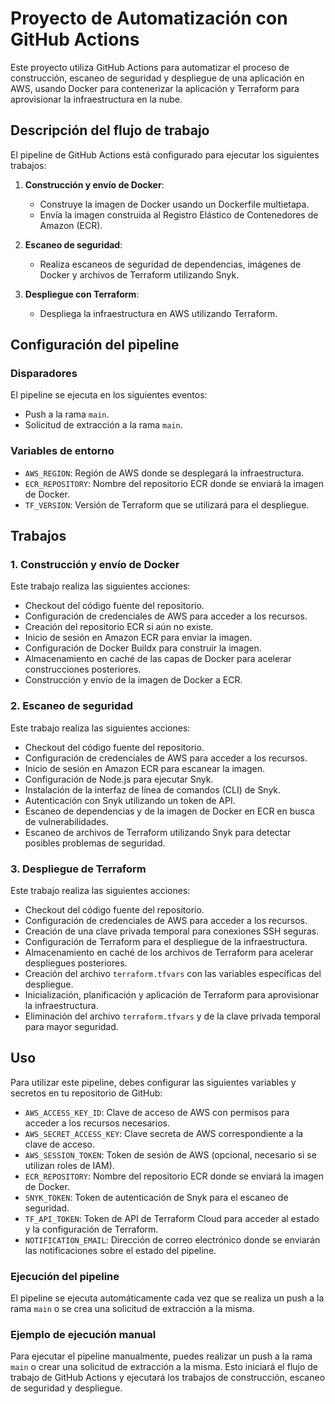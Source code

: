 # Proyecto de Automatización con GitHub Actions

Este proyecto utiliza GitHub Actions para automatizar el proceso de construcción, escaneo de seguridad y despliegue de una aplicación en AWS, usando Docker para contenerizar la aplicación y Terraform para aprovisionar la infraestructura en la nube.

## Descripción del flujo de trabajo

El pipeline de GitHub Actions está configurado para ejecutar los siguientes trabajos:

1. **Construcción y envío de Docker**:
   - Construye la imagen de Docker usando un Dockerfile multietapa.
   - Envía la imagen construida al Registro Elástico de Contenedores de Amazon (ECR).

2. **Escaneo de seguridad**:
   - Realiza escaneos de seguridad de dependencias, imágenes de Docker y archivos de Terraform utilizando Snyk.

3. **Despliegue con Terraform**:
   - Despliega la infraestructura en AWS utilizando Terraform.

## Configuración del pipeline

### Disparadores

El pipeline se ejecuta en los siguientes eventos:

- Push a la rama `main`.
- Solicitud de extracción a la rama `main`.

### Variables de entorno

- `AWS_REGION`: Región de AWS donde se desplegará la infraestructura.
- `ECR_REPOSITORY`: Nombre del repositorio ECR donde se enviará la imagen de Docker.
- `TF_VERSION`: Versión de Terraform que se utilizará para el despliegue.

## Trabajos

### 1. Construcción y envío de Docker

Este trabajo realiza las siguientes acciones:

- Checkout del código fuente del repositorio.
- Configuración de credenciales de AWS para acceder a los recursos.
- Creación del repositorio ECR si aún no existe.
- Inicio de sesión en Amazon ECR para enviar la imagen.
- Configuración de Docker Buildx para construir la imagen.
- Almacenamiento en caché de las capas de Docker para acelerar construcciones posteriores.
- Construcción y envío de la imagen de Docker a ECR.

### 2. Escaneo de seguridad

Este trabajo realiza las siguientes acciones:

- Checkout del código fuente del repositorio.
- Configuración de credenciales de AWS para acceder a los recursos.
- Inicio de sesión en Amazon ECR para escanear la imagen.
- Configuración de Node.js para ejecutar Snyk.
- Instalación de la interfaz de línea de comandos (CLI) de Snyk.
- Autenticación con Snyk utilizando un token de API.
- Escaneo de dependencias y de la imagen de Docker en ECR en busca de vulnerabilidades.
- Escaneo de archivos de Terraform utilizando Snyk para detectar posibles problemas de seguridad.

### 3. Despliegue de Terraform

Este trabajo realiza las siguientes acciones:

- Checkout del código fuente del repositorio.
- Configuración de credenciales de AWS para acceder a los recursos.
- Creación de una clave privada temporal para conexiones SSH seguras.
- Configuración de Terraform para el despliegue de la infraestructura.
- Almacenamiento en caché de los archivos de Terraform para acelerar despliegues posteriores.
- Creación del archivo `terraform.tfvars` con las variables específicas del despliegue.
- Inicialización, planificación y aplicación de Terraform para aprovisionar la infraestructura.
- Eliminación del archivo `terraform.tfvars` y de la clave privada temporal para mayor seguridad.

## Uso

Para utilizar este pipeline, debes configurar las siguientes variables y secretos en tu repositorio de GitHub:

- `AWS_ACCESS_KEY_ID`: Clave de acceso de AWS con permisos para acceder a los recursos necesarios.
- `AWS_SECRET_ACCESS_KEY`: Clave secreta de AWS correspondiente a la clave de acceso.
- `AWS_SESSION_TOKEN`: Token de sesión de AWS (opcional, necesario si se utilizan roles de IAM).
- `ECR_REPOSITORY`: Nombre del repositorio ECR donde se enviará la imagen de Docker.
- `SNYK_TOKEN`: Token de autenticación de Snyk para el escaneo de seguridad.
- `TF_API_TOKEN`: Token de API de Terraform Cloud para acceder al estado y la configuración de Terraform.
- `NOTIFICATION_EMAIL`: Dirección de correo electrónico donde se enviarán las notificaciones sobre el estado del pipeline.

### Ejecución del pipeline

El pipeline se ejecuta automáticamente cada vez que se realiza un push a la rama `main` o se crea una solicitud de extracción a la misma.

### Ejemplo de ejecución manual

Para ejecutar el pipeline manualmente, puedes realizar un push a la rama `main` o crear una solicitud de extracción a la misma. Esto iniciará el flujo de trabajo de GitHub Actions y ejecutará los trabajos de construcción, escaneo de seguridad y despliegue.